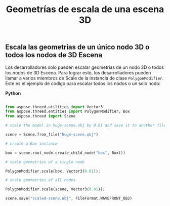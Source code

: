 ﻿---
title: Geometrías de escala de una escena 3D
type: docs
weight: 70
url: /es/python-net/scale-geometries-of-a-3d-scene/
description: Los desarrolladores solo pueden escalar geometrías de un nodo 3D o todos los nodos de 3D Escena. Para lograr esto, los desarrolladores pueden llamar a varios miembros de Scale de la instancia de clase PolygonModificer.
---
## **Escala las geometrías de un único nodo 3D o todos los nodos de 3D Escena**
Los desarrolladores solo pueden escalar geometrías de un nodo 3D o todos los nodos de 3D Escena. Para lograr esto, los desarrolladores pueden llamar a varios miembros de Scale de la instancia de clase `PolygonModifier`. Este es el ejemplo de código para escalar todos los nodos o un solo nodo:



**Python**

```py

from aspose.threed.utilities import Vector3
from aspose.threed.entities import PolygonModifier, Box
from aspose.threed import Scene

# scale the model in huge-scene.obj by 0.01 and save it to another file:

scene = Scene.from_file("huge-scene.obj")

# create a Box instance

box = scene.root_node.create_child_node("box", Box())

# scale geometries of a single node

PolygonModifier.scale(box, Vector3(0.01));

# scale geometries of all nodes

PolygonModifier.scale(scene, Vector3(0.01));

scene.save("scaled-scene.obj", FileFormat.WAVEFRONT_OBJ)

```
